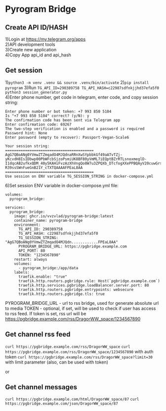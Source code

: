 # Pyrogram Bridge

## Create API ID/HASH

1)Login at https://my.telegram.org/apps  
2)API development tools  
3)Create new application  
4)Copy App api_id and api_hash  


## Get session

1)```python3 -m venv .venv && source .venv/bin/activate```
2)```pip install pyrogram```
3)Run ```TG_API_ID=290389758 TG_API_HASH=c22987sdfnkjjhd37efa5f0 python3 session_generator.py```  
4)Enter phone number, get code in telegram, enter code, and copy session string:  

```text
Enter phone number or bot token: +7 993 850 5104
Is "+7 993 850 5104" correct? (y/N): y
The confirmation code has been sent via Telegram app
Enter confirmation code: 69267
The two-step verification is enabled and a password is required
Password hint: None
Enter password (empty to recover): Passport-Vegan-Scale6

Your session string:
========================================
AgG7QBoANg0YVmwZTZmqadO4MJQdnaRRnXwSYpbbkGf49aATvTZj-yKcvdH8IsIDbwp00PbWFcbSjzoPsmiUK8BF80yVmML7iEQptBZrRTLsnoxmeglD-I1dqcAB2ufkxQDM_40y5KAHiFvzAzXhVngQo8W7u3ZPQXb_DTcfogXXePPBQAyV20cuwGrsArv-R39ssSWnFueGnB21Y_cTXTQAAAAFPEaL8AA
========================================
Use session on ENV variable TG_SESSION_STRING in docker-compose.yml
```

6)Set session ENV variable in docker-compose.yml file:

```docker-compose
volumes:
  pyrogram_bridge:
  
services:
  pyrogram_bridge:
    image: ghcr.io/vvzvlad/pyrogram-bridge:latest
    container_name: pyrogram-bridge
    environment:
      TG_API_ID: 290389758
      TG_API_HASH: c22987sdfnkjjhd37efa5f0
      TG_SESSION_STRING: "AgG7QBoANg0YVmwZTZmqadO4MJQdn............FPEaL8AA"
      PYROGRAM_BRIDGE_URL: https://pgbridge.example.com
      API_PORT: 80
      TOKEN: "1234567890"
    restart: always
    volumes:
      - pyrogram_bridge:/app/data
    labels:
      traefik.enable: "true"
      traefik.http.routers.pgbridge.rule: Host(`pgbridge.example.com`)
      traefik.http.services.pgbridge.loadBalancer.server.port: 80
      traefik.http.routers.pgbridge.entrypoints: websecure
      traefik.http.routers.pgbridge.tls: true
```

PYROGRAM_BRIDGE_URL - url to rss bridge, used for generate absolute url to media
TOKEN - optional, if set, will be used to check if user has access to rss feed. If token is set, rss url will be https://pgbridge.example.com/rss/DragorWW_space/1234567890

## Get channel rss feed

``` curl https://pgbridge.example.com/rss/DragorWW_space ```
``` curl https://pgbridge.example.com/rss/DragorWW_space/1234567890 ``` with auth token
``` curl https://pgbridge.example.com/rss/DragorWW_space?limit=30 ``` with limit parameter (also, can be used with token)


or

## Get channel messages

``` curl https://pgbridge.example.com/html/DragorWW_space/87 ```
``` curl https://pgbridge.example.com/json/DragorWW_space/87 ```
